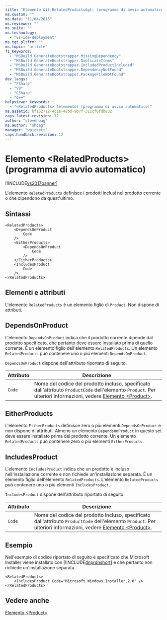 ```yaml
---
title: "Elemento &lt;RelatedProducts&gt; (programma di avvio automatico) | Microsoft Docs"
ms.custom: ""
ms.date: "11/04/2016"
ms.reviewer: ""
ms.suite: ""
ms.technology: 
  - "vs-ide-deployment"
ms.tgt_pltfrm: ""
ms.topic: "article"
f1_keywords: 
  - "MSBuild.GenerateBootstrapper.MissingDependency"
  - "MSBuild.GenerateBootstrapper.DuplicateItems"
  - "MSBuild.GenerateBootstrapper.IncludedProductIncluded"
  - "MSBuild.GenerateBootstrapper.DependencyNotFound"
  - "MSBuild.GenerateBootstrapper.PackageFileNotFound"
dev_langs: 
  - "FSharp"
  - "VB"
  - "CSharp"
  - "C++"
helpviewer_keywords: 
  - "<RelatedProducts> (elemento) [programma di avvio automatico]"
ms.assetid: bf152712-4c1e-48bd-9b7f-311cf0fdb832
caps.latest.revision: 12
author: "stevehoag"
ms.author: "shoag"
manager: "wpickett"
caps.handback.revision: 12
---
```

# Elemento &lt;RelatedProducts&gt; (programma di avvio automatico)
[!INCLUDE[vs2017banner](../code-quality/includes/vs2017banner.md)]

L'elemento `RelatedProducts` definisce i prodotti inclusi nel prodotto corrente o che dipendono da quest'ultimo.  
  
## Sintassi  
  
```  
<RelatedProducts>  
    <DependsOnProduct  
        Code  
    />  
    <EitherProducts>  
        <DependsOnProduct  
            Code  
        />  
    </EitherProducts>  
    <IncludesProduct  
        Code  
    />  
</RelatedProducts>  
```  
  
## Elementi e attributi  
 L'elemento `RelatedProducts` è un elemento figlio di `Product`.  Non dispone di attributi.  
  
## DependsOnProduct  
 L'elemento `DependsOnProduct` indica che il prodotto corrente dipende dal prodotto specificato, che pertanto deve essere installato prima di quello corrente.  È un elemento figlio dell'elemento `RelatedProducts`.  Un elemento `RelatedProducts` può contenere uno o più elementi `DependsOnProduct`.  
  
 `DependsOnProduct` dispone dell'attributo riportato di seguito.  
  
|Attributo|Descrizione|  
|---------------|-----------------|  
|`Code`|Nome del codice del prodotto incluso, specificato dall'attributo `ProductCode` dell'elemento `Product`.  Per ulteriori informazioni, vedere [Elemento \<Product\>](../deployment/product-element-bootstrapper.md).|  
  
## EitherProducts  
 L'elemento `EitherProducts` definisce zero o più elementi `DependsOnProduct` e non dispone di attributi.  Almeno un elemento `DependsOnProduct` in questo set deve essere installato prima del prodotto corrente.  Un elemento `RelatedProducts` può contenere zero o più elementi `EitherProducts`.  
  
## IncludesProduct  
 L'elemento `IncludesProduct` indica che un prodotto è incluso nell'installazione corrente e non richiede un'installazione separata.  È un elemento figlio dell'elemento `RelatedProducts`.  L'elemento `RelatedProducts` può contenere uno o più elementi `IncludesProduct`.  
  
 `IncludesProduct` dispone dell'attributo riportato di seguito.  
  
|Attributo|Descrizione|  
|---------------|-----------------|  
|`Code`|Nome del codice del prodotto incluso, specificato dall'attributo `ProductCode` dell'elemento `Product`.  Per ulteriori informazioni, vedere [Elemento \<Product\>](../deployment/product-element-bootstrapper.md).|  
  
## Esempio  
 Nell'esempio di codice riportato di seguito è specificato che Microsoft Installer viene installato con [!INCLUDE[dnprdnshort](../code-quality/includes/dnprdnshort_md.md)] e che pertanto non richiede un'installazione separata.  
  
```  
<RelatedProducts>  
    <IncludesProduct Code="Microsoft.Windows.Installer.2.0" />  
</RelatedProducts>  
```  
  
## Vedere anche  
 [Elemento \<Product\>](../deployment/product-element-bootstrapper.md)